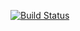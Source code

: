 [![Build Status](https://dev.azure.com/serpent5/serpent5/_apis/build/status/Serpent5.Extensions.Configuration?branchName=master)](https://dev.azure.com/serpent5/serpent5/_build/latest?definitionId=1&branchName=master)
